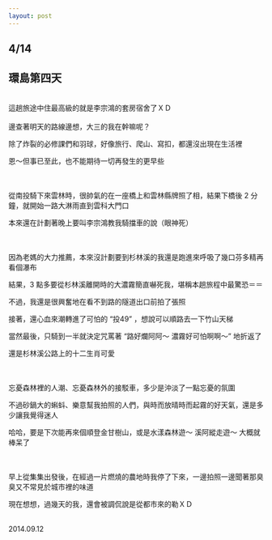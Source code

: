 ```yaml
---
layout: post
---
```


4/14
---

環島第四天 
---

<br>
這趟旅途中住最高級的就是李宗鴻的套房宿舍了ＸＤ

<br>
<br>
邊查著明天的路線邊想，大三的我在幹嘛呢？

除了炸裂的必修課們和羽球，好像旅行、爬山、寫扣，都還沒出現在生活裡

恩～但事已至此，也不能期待一切再發生的更早些

<br>
<br>
從南投騎下來雲林時，很帥氣的在一座橋上和雲林縣牌照了相，結果下橋後 2 分鐘，就開始一路大淋雨直到雲科大門口

本來還在計劃著晚上要叫李宗鴻教我騎擋車的說（眼神死）

<br>
<br>
因為老媽的大力推薦，本來沒計劃要到杉林溪的我還是跑進來呼吸了幾口芬多精再看個瀑布

結果，3 點多要從杉林溪離開時的大濃霧簡直嚇死我，堪稱本趟旅程中最驚恐＝＝

不過，我還是很興奮地在看不到路的隧道出口前拍了張照

接著，還心血來潮轉進了可怕的 “投49” ，想說可以順路去一下竹山天梯

當然最後，只騎到一半就決定咒罵著 “路好爛阿阿～ 濃霧好可怕啊啊～” 地折返了

還是杉林溪公路上的十二生肖可愛

<br>
<br>
忘憂森林裡的人潮、忘憂森林外的接駁車，多少是沖淡了一點忘憂的氛圍

不過砂鍋大的蝌蚪、樂意幫我拍照的人們，與時而放晴時而起霧的好天氣，還是多少讓我覺得迷人

哈哈，要是下次能再來個順登金甘樹山，或是水漾森林遊～ 溪阿縱走遊～ 大概就棒呆了

<br>
<br>
早上從集集出發後，在經過一片燃燒的農地時我停了下來，一邊拍照一邊聞著那臭臭又不常見於城市裡的味道

現在想想，過幾天的我，還會被調侃說是從都市來的勒ＸＤ

<br>
2014.09.12

<br>

